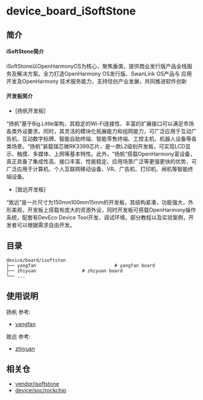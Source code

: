 # device_board_iSoftStone

## 简介

#### iSoftStone简介

iSoftStone以OpenHarmonyOS为核心，聚焦垂类，提供商业发行版产品全栈服务及解决方案。全力打造OpenHarmony OS发行版、SwanLink OS产品与  应用开发及OpenHarmony 技术服务能力，支持信创产业发展，共同推进软件创新

#### 开发板简介

- [扬帆开发板]

“扬帆”基于Big.Little架构，其稳定的Wi-Fi连接性、丰富的扩展接口可以满足市场各类外设要求。同时，其灵活的模块化拓展能力和组网能力，可广泛应用于互动广告机、互动数字标牌、智能自助终端、智能零售终端、工控主机、机器人设备等各类场景。“扬帆”装载瑞芯微RK3399芯片，是一款L2级别开发板，可实现LCD显示、触摸、多媒体、上网等基本特性。此外，“扬帆”搭载OpenHarmony富设备，真正具备了集成性高、接口丰富、性能稳定、应用场景广泛等更强更快的优势，可广泛应用于计算机、个人互联网移动设备、VR、广告机、打印机、闸机等智能终端设备。

- [致远开发板]

“致远”是一片尺寸为150mm100mm15mm的开发板，其结构紧凑，功能强大，外形美观，开发板上搭载有庞大的资源外设，同时开发板可搭载OpenHarmony操作系统，配套有DevEco Device Tool开发、调试环境，部分教程以及实验案例，开发者可以根据需求自由开发。

## 目录

```
device/board/isoftston
├── yangfan                            	# yangfan board
├── zhiyuan					# zhiyuan board                              
└── ...
```

## 使用说明

扬帆 参考:
- [yangfan](https://gitee.com/openharmony-sig/device_board_isoftstone/tree/master/yangfan/README_zh.md)

致远 参考:
- [zhiyuan](https://gitee.com/openharmony-sig/device_board_isoftstone/tree/master/zhiyuan/README_zh.md)


## 相关仓

* [vendor/isoftstone](https://gitee.com/openharmony-sig/vendor_isoftstone)
* [device/soc/rockchip](https://gitee.com/openharmony-sig/device_soc_rockchip)

